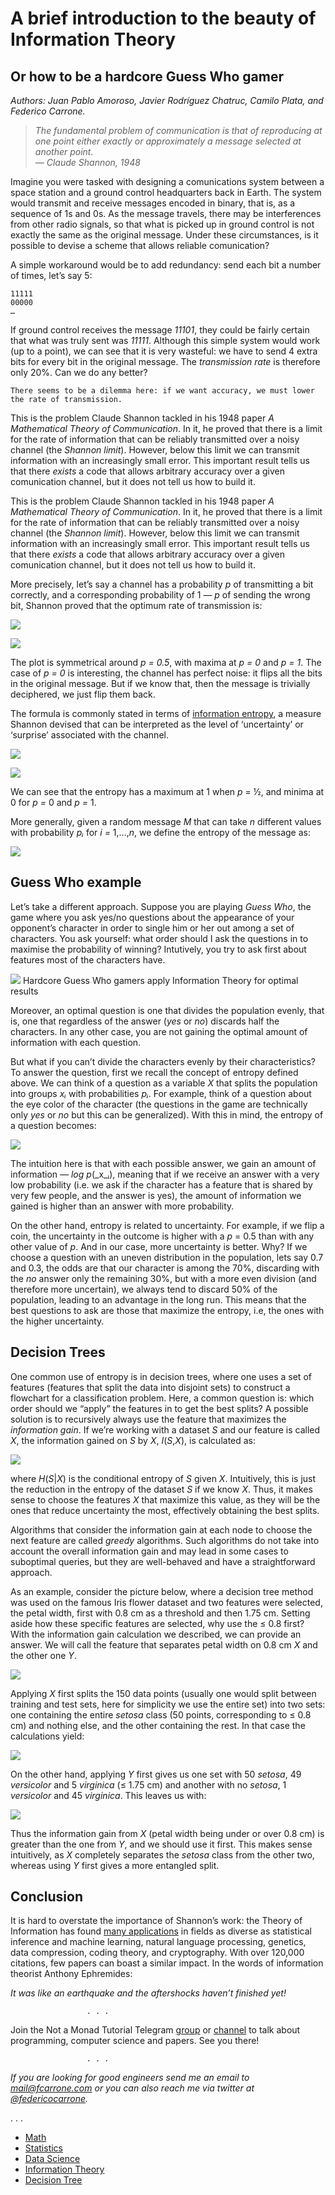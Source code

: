 # A brief introduction to the beauty of Information Theory

## Or how to be a hardcore Guess Who gamer


_Authors: Juan Pablo Amoroso, Javier Rodríguez Chatruc, Camilo Plata, and Federico Carrone._

> *The fundamental problem of communication is that of reproducing at one point either exactly or approximately a message selected at another point.  
> — Claude Shannon, 1948*

Imagine you were tasked with designing a comunications system between a space station and a ground control headquarters back in Earth. The system would transmit and receive messages encoded in binary, that is, as a sequence of 1s and 0s. As the message travels, there may be interferences from other radio signals, so that what is picked up in ground control is not exactly the same as the original message. Under these circumstances, is it possible to devise a scheme that allows reliable comunication?

A simple workaround would be to add redundancy: send each bit a number of times, let’s say 5:

    11111  
    00000  
    …

If ground control receives the message _11101_, they could be fairly certain that what was truly sent was _11111_. Although this simple system would work (up to a point), we can see that it is very wasteful: we have to send 4 extra bits for every bit in the original message. The _transmission rate_ is therefore only 20%. Can we do any better?

    There seems to be a dilemma here: if we want accuracy, we must lower the rate of transmission.

This is the problem Claude Shannon tackled in his 1948 paper _A Mathematical Theory of Communication_. In it, he proved that there is a limit for the rate of information that can be reliably transmitted over a noisy channel (the _Shannon limit_). However, below this limit we can transmit information with an increasingly small error. This important result tells us that there _exists_ a code that allows arbitrary accuracy over a given comunication channel, but it does not tell us how to build it.

This is the problem Claude Shannon tackled in his 1948 paper _A Mathematical Theory of Communication_. In it, he proved that there is a limit for the rate of information that can be reliably transmitted over a noisy channel (the _Shannon limit_). However, below this limit we can transmit information with an increasingly small error. This important result tells us that there _exists_ a code that allows arbitrary accuracy over a given comunication channel, but it does not tell us how to build it.

More precisely, let’s say a channel has a probability _p_ of transmitting a bit correctly, and a corresponding probability of 1 — _p_ of sending the wrong bit, Shannon proved that the optimum rate of transmission is:

![](https://miro.medium.com/max/460/1*kCNAUFlhWJv1kUzKatqINA.png?q=20)

![](https://miro.medium.com/max/560/1*TgCse1znfuWYULYwXeo4Aw.png?q=20)

The plot is symmetrical around _p = 0.5_, with maxima at _p = 0_ and _p = 1_. The case of _p = 0_ is interesting, the channel has perfect noise: it flips all the bits in the original message. But if we know that, then the message is trivially deciphered, we just flip them back.

The formula is commonly stated in terms of [information entropy](https://en.wikipedia.org/wiki/Entropy_(information_theory)), a measure Shannon devised that can be interpreted as the level of ‘uncertainty’ or ‘surprise’ associated with the channel.


![](https://miro.medium.com/max/460/1*fCyO-nZidJEiOqwqDGWJ3g.png?q=20)

![](https://miro.medium.com/max/560/1*s0z3MUCTtJvh_AsvxGg72g.png?q=20)

We can see that the entropy has a maximum at 1 when _p_ = ½, and minima at 0 for _p =_ 0 and _p =_ 1.

More generally, given a random message _M_ that can take _n_ different values with probability _pᵢ_ for _i =_ 1,…,_n_, we define the entropy of the message as:


![](https://miro.medium.com/max/460/1*ezweLprVK1INseQwDCN2yg.png?q=20)

## Guess Who example

Let’s take a different approach. Suppose you are playing _Guess Who_, the game where you ask yes/no questions about the appearance of your opponent’s character in order to single him or her out among a set of characters. You ask yourself: what order should I ask the questions in to maximise the probability of winning? Intutively, you try to ask first about features most of the characters have.



![](https://miro.medium.com/max/560/1*TkW9quvg52IBgM06fM-7IA.jpeg)
Hardcore Guess Who gamers apply Information Theory for optimal results

Moreover, an optimal question is one that divides the population evenly, that is, one that regardless of the answer (_yes_ or _no_) discards half the characters. In any other case, you are not gaining the optimal amount of information with each question.

But what if you can’t divide the characters evenly by their characteristics? To answer the question, first we recall the concept of entropy defined above. We can think of a question as a variable _X_ that splits the population into groups _xᵢ_ with probabilities _pᵢ_. For example, think of a question about the eye color of the character (the questions in the game are technically only _yes_ or _no_ but this can be generalized). With this in mind, the entropy of a question becomes:

![](https://miro.medium.com/max/460/1*KZq1CO03SyEnsH0qLamzRQ.png?q=20)

The intuition here is that with each possible answer, we gain an amount of information _— log_ _p_(_x_ᵢ), meaning that if we receive an answer with a very low probability (i.e. we ask if the character has a feature that is shared by very few people, and the answer is yes), the amount of information we gained is higher than an answer with more probability.

On the other hand, entropy is related to uncertainty. For example, if we flip a coin, the uncertainty in the outcome is higher with a _p_ = 0.5 than with any other value of _p_. And in our case, more uncertainty is better. Why? If we choose a question with an uneven distribution in the population, lets say 0.7 and 0.3, the odds are that our character is among the 70%, discarding with the _no_ answer only the remaining 30%, but with a more even division (and therefore more uncertain), we always tend to discard 50% of the population, leading to an advantage in the long run. This means that the best questions to ask are those that maximize the entropy, i.e, the ones with the higher uncertainty.

## Decision Trees

One common use of entropy is in decision trees, where one uses a set of features (features that split the data into disjoint sets) to construct a flowchart for a classification problem. Here, a common question is: which order should we “apply” the features in to get the best splits? A possible solution is to recursively always use the feature that maximizes the _information gain_. If we’re working with a dataset _S_ and our feature is called _X_, the information gained on _S_ by _X_, _I_(_S_,_X_), is calculated as:

![](https://miro.medium.com/max/460/1*tIzlfBpMihRvpfZICpWZJA.png?q=20)

where _H_(_S_|_X_) is the conditional entropy of _S_ given _X_. Intuitively, this is just the reduction in the entropy of the dataset _S_ if we know _X_. Thus, it makes sense to choose the features _X_ that maximize this value, as they will be the ones that reduce uncertainty the most, effectively obtaining the best splits.

Algorithms that consider the information gain at each node to choose the next feature are called _greedy_ algorithms. Such algorithms do not take into account the overall information gain and may lead in some cases to suboptimal queries, but they are well-behaved and have a straightforward approach.

As an example, consider the picture below, where a decision tree method was used on the famous Iris flower dataset and two features were selected, the petal width, first with 0.8 cm as a threshold and then 1.75 cm. Setting aside how these specific features are selected, why use the ≤ 0.8 first? With the information gain calculation we described, we can provide an answer. We will call the feature that separates petal width on 0.8 cm _X_ and the other one _Y_.


![](https://miro.medium.com/max/454/1*dEesB-YyIVG81qhIDn_T_w.png?q=20)

Applying _X_ first splits the 150 data points (usually one would split between training and test sets, here for simplicity we use the entire set) into two sets: one containing the entire _setosa_ class (50 points, corresponding to ≤ 0.8 cm) and nothing else, and the other containing the rest. In that case the calculations yield:


![](https://miro.medium.com/max/560/1*2dDOZS_8PGYonq3RZYoyAg.png?q=20)

On the other hand, applying _Y_ first gives us one set with 50 _setosa_, 49 _versicolor_ and 5 _virginica_ (≤ 1.75 cm) and another with no _setosa_, 1 _versicolor_ and 45 _virginica_. This leaves us with:

![](https://miro.medium.com/max/560/1*VCQsujq_mEufMZi1X4DGdw.png?q=20)

Thus the information gain from _X_ (petal width being under or over 0.8 cm) is greater than the one from _Y_, and we should use it first. This makes sense intuitively, as _X_ completely separates the _setosa_ class from the other two, whereas using _Y_ first gives a more entangled split.

## Conclusion

It is hard to overstate the importance of Shannon’s work: the Theory of Information has found [many applications](https://www.britannica.com/science/information-theory/Applications-of-information-theory) in fields as diverse as statistical inference and machine learning, natural language processing, genetics, data compression, coding theory, and cryptography. With over 120,000 citations, few papers can boast a similar impact. In the words of information theorist Anthony Ephremides:

 *It was like an earthquake and the aftershocks haven’t finished yet!*

                     . . . 

Join the Not a Monad Tutorial Telegram [group](https://t.me/notamonadtutorial) or [channel](https://t.me/channel_notamonadtutorial) to talk about programming, computer science and papers. See you there!

                     . . . 
_If you are looking for good engineers send me an email to mail@fcarrone.com or you can also reach me via twitter at_ [_@federicocarrone_](https://twitter.com/federicocarrone)_._


   . . .
-   [Math](https://notamonadtutorial.com/tagged/math)
-   [Statistics](https://notamonadtutorial.com/tagged/statistics)
-   [Data Science](https://notamonadtutorial.com/tagged/data-science)
-   [Information Theory](https://notamonadtutorial.com/tagged/information-theory)
-   [Decision Tree](https://notamonadtutorial.com/tagged/decision-tree)
